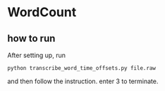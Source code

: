 # WordCount
## how to run
After setting up, run
```
python transcribe_word_time_offsets.py file.raw
```
and then follow the instruction.
enter 3 to terminate.
